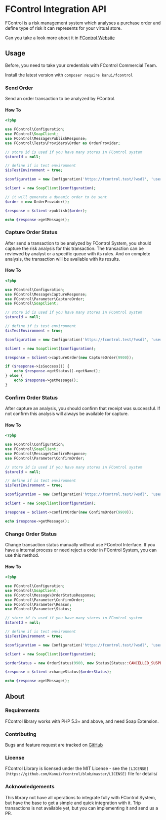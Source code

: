 FControl Integration API
========================

FControl is a risk management system which analyses a purchase order
and define type of risk it can represents for your virtual store.

Can you take a look more about it in [FControl Website](https://www.fcontrol.com.br/)

Usage
-----

Before, you need to take your credentials with FControl Commercial Team.

Install the latest version with `composer require kanui/fcontrol`

### Send Order

Send an order transaction to be analyzed by FControl.

#### How To

```php
<?php

use FControl\Configuration;
use FControl\SoapClient;
use FControl\Message\PublishResponse;
use FControl\Tests\Providers\Order as OrderProvider;

// store id is used if you have many stores in FControl system
$storeId = null;

// define if is test environment
$isTestEnvironment = true;

$configuration = new Configuration('https://fcontrol.test/?wsdl', 'username', 'password', $storeId, $isTestEnvironment);

$client = new SoapClient($configuration);

// it will generate a dynamic order to be sent
$order = new OrderProvider();

$response = $client->publish($order);

echo $response->getMessage();
```

### Capture Order Status

After send a transaction to be analyzed by FControl System, you should capture
the risk analysis for this transaction. The transaction can be reviewed by
analyst or a specific queue with its rules. And on complete analysis, the
transaction will be available with its results.

#### How To

```php
<?php

use FControl\Configuration;
use FControl\Message\CaptureResponse;
use FControl\Parameter\CaptureOrder;
use FControl\SoapClient;

// store id is used if you have many stores in FControl system
$storeId = null;

// define if is test environment
$isTestEnvironment = true;

$configuration = new Configuration('https://fcontrol.test/?wsdl', 'username', 'password', $storeId, $isTestEnvironment);

$client = new SoapClient($configuration);

$response = $client->captureOrder(new CaptureOrder(9900));

if ($response->isSuccess()) {
    echo $response->getStatus()->getName();
} else {
    echo $response->getMessage();
}
```

### Confirm Order Status

After capture an analysis, you should confirm that receipt was successful.
If not confirm this analysis will always be available for capture.

#### How To

```php
<?php

use FControl\Configuration;
use FControl\SoapClient;
use FControl\Message\ConfirmResponse;
use FControl\Parameter\ConfirmOrder;

// store id is used if you have many stores in FControl system
$storeId = null;

// define if is test environment
$isTestEnvironment = true;

$configuration = new Configuration('https://fcontrol.test/?wsdl', 'username', 'password', $storeId, $isTestEnvironment);

$client = new SoapClient($configuration);

$response = $client->confirmOrder(new ConfirmOrder(9900));

echo $response->getMessage();
```

### Change Order Status

Change transaction status manually without use FControl Interface.
If you have a internal process or need reject a order in FControl
System, you can use this method.

#### How To

```php
<?php

use FControl\Configuration;
use FControl\SoapClient;
use FControl\Message\OrderStatusResponse;
use FControl\Parameter\ConfirmOrder;
use FControl\Parameter\Reason;
use FControl\Parameter\Status;

// store id is used if you have many stores in FControl system
$storeId = null;

// define if is test environment
$isTestEnvironment = true;

$configuration = new Configuration('https://fcontrol.test/?wsdl', 'username', 'password', $storeId, $isTestEnvironment);

$client = new SoapClient($configuration);

$orderStatus = new OrderStatus(9900, new Status(Status::CANCELLED_SUSPECT), new Reason(Reason::DIVERGENT_ADDRESS));

$response = $client->changeStatus($orderStatus);

echo $response->getMessage();
```

About
-----

### Requirements

FControl library works with PHP 5.3+ and above, and need Soap Extension.

### Contributing

Bugs and feature request are tracked on [GitHub](https://github.com/Kanui/fcontrol/issues)

### License

FControl Library is licensed under the MIT License - see the `[LICENSE](https://github.com/Kanui/fcontrol/blob/master/LICENSE)`
 file for details/

### Acknowledgements

This library not have all operations to integrate fully with FControl System,
but have the base to get a simple and quick integration with it.
Trip transactions is not available yet, but you can implementing it and send
us a PR.